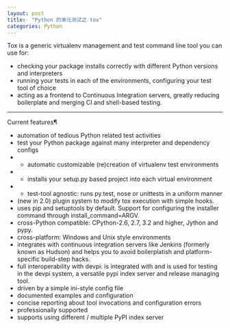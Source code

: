 ```yaml
---
layout: post
title:  "Python 的单元测试之 tox"
categories: Python
---
```



Tox is a generic virtualenv management and test command line tool you can use for:

- checking your package installs correctly with different Python versions and interpreters
- running your tests in each of the environments, configuring your test tool of choice
- acting as a frontend to Continuous Integration servers, greatly reducing boilerplate and merging CI and shell-based testing.

------------------------

Current features¶

- automation of tedious Python related test activities
- test your Python package against many interpreter and dependency configs
- - automatic customizable (re)creation of virtualenv test environments
- - installs your setup.py based project into each virtual environment
- - test-tool agnostic: runs py.test, nose or unittests in a uniform manner
- (new in 2.0) plugin system to modify tox execution with simple hooks.
- uses pip and setuptools by default. Support for configuring the installer command through install_command=ARGV.
- cross-Python compatible: CPython-2.6, 2.7, 3.2 and higher, Jython and pypy.
- cross-platform: Windows and Unix style environments
- integrates with continuous integration servers like Jenkins (formerly known as Hudson) and helps you to avoid boilerplatish and platform-specific build-step hacks.
- full interoperability with devpi: is integrated with and is used for testing in the devpi system, a versatile pypi index server and release managing tool.
- driven by a simple ini-style config file
- documented examples and configuration
- concise reporting about tool invocations and configuration errors
- professionally supported
- supports using different / multiple PyPI index server